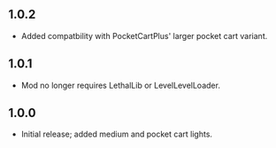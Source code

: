 ## 1.0.2
- Added compatbility with PocketCartPlus' larger pocket cart variant.

## 1.0.1
- Mod no longer requires LethalLib or LevelLevelLoader.

## 1.0.0
- Initial release; added medium and pocket cart lights.